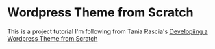 # Wordpress Theme from Scratch

This is a project tutorial I'm following from Tania Rascia's [Developiing a Wordpress Theme from Scratch](https://www.taniarascia.com/developing-a-wordpress-theme-from-scratch/)